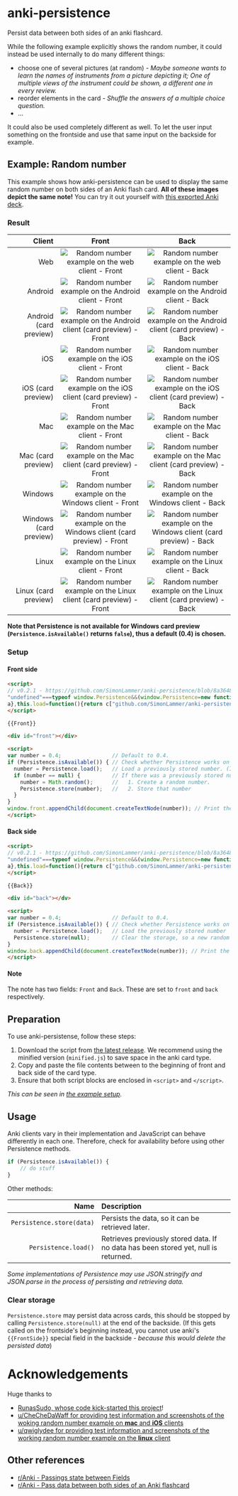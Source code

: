 # anki-persistence
Persist data between both sides of an anki flashcard.

While the following example explicitly shows the random number, it could instead be used internally to do many different things:

* choose one of several pictures (at random) *- Maybe someone wants to learn the names of instruments from a picture depicting it; One of multiple views of the instrument could be shown, a different one in every review.*
* reorder elements in the card *- Shuffle the answers of a multiple choice question.*
* ...

It could also be used completely different as well. To let the user input something on the frontside and use that same input on the backside for example.

## Example: Random number

This example shows how anki-persistence can be used to display the same random number on both sides of an Anki flash card. **All of these images depict the same note!** You can try it out yourself with [this exported Anki deck](examples/random-number/anki-persistence.apkg).

### Result
| Client                 | Front | Back |
| ----------------------:|:-----:|:----:|
|                    Web | ![Random number example on the web client - Front](examples/random-number/Web-Front.jpg) | ![Random number example on the web client - Back](examples/random-number/Web-Back.jpg) |
|                Android | ![Random number example on the Android client - Front](examples/random-number/AnkiDroid-Front.jpg) | ![Random number example on the Android client - Back](examples/random-number/AnkiDroid-Back.jpg) |
| Android (card preview) | ![Random number example on the Android client (card preview) - Front](examples/random-number/AnkiDroid_Preview-Front.jpg) | ![Random number example on the Android client (card preview) - Back](examples/random-number/AnkiDroid_Preview-Back.jpg) |
|                    iOS | ![Random number example on the iOS client - Front](examples/random-number/iOS-Front.jpg) | ![Random number example on the iOS client - Back](examples/random-number/iOS-Back.jpg) |
|     iOS (card preview) | ![Random number example on the iOS client (card preview) - Front](examples/random-number/iOS_Preview-Front.jpg) | ![Random number example on the iOS client (card preview) - Back](examples/random-number/iOS_Preview-Back.jpg) |
|                    Mac | ![Random number example on the Mac client - Front](examples/random-number/Mac-Front.png) | ![Random number example on the Mac client - Back](examples/random-number/Mac-Back.png) |
|     Mac (card preview) | ![Random number example on the Mac client (card preview) - Front](examples/random-number/Mac_Preview-Front.png) | ![Random number example on the Mac client (card preview) - Back](examples/random-number/Mac_Preview-Back.png) |
|                Windows | ![Random number example on the Windows client - Front](examples/random-number/Windows-Front.jpg) | ![Random number example on the Windows client - Back](examples/random-number/Windows-Back.jpg) |
| Windows (card preview) | ![Random number example on the Windows client (card preview) - Front](examples/random-number/Windows_Preview-Front.jpg) | ![Random number example on the Windows client (card preview) - Back](examples/random-number/Windows_Preview-Back.jpg) |
|                  Linux | ![Random number example on the Linux client - Front](examples/random-number/Linux-Front.png) | ![Random number example on the Linux client - Back](examples/random-number/Linux-Back.png) |
|     Linux (card preview) | ![Random number example on the Linux client (card preview) - Front](examples/random-number/Linux_Preview-Front.png) | ![Random number example on the Linux client (card preview) - Back](examples/random-number/Linux_Preview-Back.png) |

**Note that Persistence is not available for Windows card preview (```Persistence.isAvailable()``` returns ```false```), thus a default (0.4) is chosen.**

### Setup
#### Front side
~~~html
<script>
// v0.2.1 - https://github.com/SimonLammer/anki-persistence/blob/8a3648baa02a9cd5c1f51e5adf3772dd5d494757/script.js
"undefined"===typeof window.Persistence&&(window.Persistence=new function(){var a=!1;try{"object"===typeof window.sessionStorage&&(a=!0,this.store=function(a){sessionStorage.setItem("github.com/SimonLammer/anki-persistence",JSON.stringify(a))},this.load=function(){return JSON.parse(sessionStorage.getItem("github.com/SimonLammer/anki-persistence"))})}catch(e){}for(var d=["py","qt"],b=0;!a&&b<d.length;b++){var c=window[d[b]];"object"===typeof c&&(a=!0,this.store=function(a){c["github.com/SimonLammer/anki-persistence"]=
a},this.load=function(){return c["github.com/SimonLammer/anki-persistence"]||null})}this.isAvailable=function(){return a}});
</script>

{{Front}}

<div id="front"></div>

<script>
var number = 0.4;                // Default to 0.4.
if (Persistence.isAvailable()) { // Check whether Persistence works on the client.
  number = Persistence.load();   // Load a previously stored number. (In case {{FrontSide}} is used)
  if (number == null) {          // If there was a previously stored number:
    number = Math.random();      //   1. Create a random number.
    Persistence.store(number);   //   2. Store that number
  }
}
window.front.appendChild(document.createTextNode(number)); // Print the number.
</script>
~~~

#### Back side

~~~html
<script>
// v0.2.1 - https://github.com/SimonLammer/anki-persistence/blob/8a3648baa02a9cd5c1f51e5adf3772dd5d494757/script.js
"undefined"===typeof window.Persistence&&(window.Persistence=new function(){var a=!1;try{"object"===typeof window.sessionStorage&&(a=!0,this.store=function(a){sessionStorage.setItem("github.com/SimonLammer/anki-persistence",JSON.stringify(a))},this.load=function(){return JSON.parse(sessionStorage.getItem("github.com/SimonLammer/anki-persistence"))})}catch(e){}for(var d=["py","qt"],b=0;!a&&b<d.length;b++){var c=window[d[b]];"object"===typeof c&&(a=!0,this.store=function(a){c["github.com/SimonLammer/anki-persistence"]=
a},this.load=function(){return c["github.com/SimonLammer/anki-persistence"]||null})}this.isAvailable=function(){return a}});
</script>

{{Back}}

<div id="back"></dv>

<script>
var number = 0.4;                // Default to 0.4.
if (Persistence.isAvailable()) { // Check whether Persistence works on the client.
  number = Persistence.load();   // Load the previously stored number
  Persistence.store(null);       // Clear the storage, so a new random number will be created on the next card.
}
window.back.appendChild(document.createTextNode(number)); // Print the number.
</script>
~~~

#### Note

The note has two fields: ```Front``` and ```Back```.
These are set to ```front``` and ```back``` respectively.

## Preparation

To use anki-persistense, follow these steps:
1. Download the script from [the latest release](releases/latest). We recommend using the minified version (```minified.js```) to save space in the anki card type.
1. Copy and paste the file contents between to the beginning of front and back side of the card type.
1. Ensure that both script blocks are enclosed in ```<script>``` and ```</script>```.

*This can be seen in [the example setup](#setup).*

## Usage

Anki clients vary in their implementation and JavaScript can behave differently in each one. Therefore, check for availability before using other Persistence methods.

~~~javascript
if (Persistence.isAvailable()) {
	// do stuff
}
~~~

Other methods:

|                       Name    | Description |
| -----------------------------:|:----------- |
| ```Persistence.store(data)``` | Persists the data, so it can be retrieved later. |
|      ```Persistence.load()``` | Retrieves previously stored data. If no data has been stored yet, null is returned. |

*Some implementations of Persistence may use JSON.stringify and JSON.parse in the process of persisting and retrieving data.*

### Clear storage

```Persistence.store``` may persist data across cards, this should be stopped by calling ```Persistence.store(null)``` at the end of the backside. (If this gets called on the frontside's beginning instead, you cannot use anki's ```{{FrontSide}}``` special field in the backside *- because this would delete the persisted data*)

# Acknowledgements

Huge thanks to

* [RunasSudo, whose code kick-started this project](https://yingtongli.me/blog/2015/03/15/random-question-generator-on-anki-using.html)!
* [u/CheCheDaWaff for providing test information and screenshots of the woking random number example on **mac** and **iOS** clients](https://www.reddit.com/r/Anki/comments/8ksjqb/pass_data_between_both_sides_of_an_anki_flashcard/dzbpfdd/)
* [u/qwiglydee for providing test information and screenshots of the working random number example on the **linux** client](https://www.reddit.com/r/Anki/comments/8ksjqb/pass_data_between_both_sides_of_an_anki_flashcard/dzbpnbm/)


## Other references

* [r/Anki - Passings state between Fields](https://www.reddit.com/r/Anki/comments/4mhfmm/passing_state_between_fields/)
* [r/Anki - Pass data between both sides of an Anki flashcard](https://www.reddit.com/r/Anki/comments/8ksjqb/pass_data_between_both_sides_of_an_anki_flashcard/)